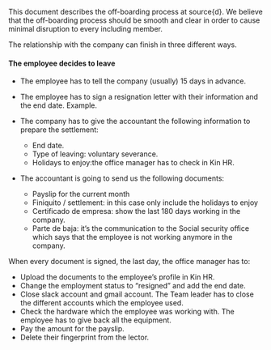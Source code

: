 This document describes the off-boarding process at source{d}.
We believe that the off-boarding process should be smooth and clear in order to cause minimal disruption to every including member.

The relationship with the company can finish in three different ways. 

#### The employee decides to leave

- The employee has to tell the company (usually) 15 days in advance. 
- The employee has to sign a resignation letter with their information and the end date. Example. 
- The company has to give the accountant the following information to prepare the settlement: 
  - End date.
  - Type of leaving: voluntary severance.
  - Holidays to enjoy:the office manager has to check in Kin HR. 

- The accountant is going to send us the following documents:
  - Payslip for the current month
  - Finiquito / settlement: in this case only include the holidays to enjoy
  - Certificado de empresa: show the last 180 days working in the company. 
  - Parte de baja:  it’s the communication to the Social security office which says that the employee is not working anymore in the company. 


When every document is signed, the last day, the office manager has to:
- Upload the documents to the employee’s profile in Kin HR. 
- Change the employment status to “resigned” and add the end date.
- Close slack account and gmail account. The Team leader has to close the different accounts which the employee used. 
- Check the hardware which the employee was working with. The employee has to give back all the equipment.  
- Pay the amount for the payslip. 
- Delete their fingerprint from the lector. 
 
 
 
